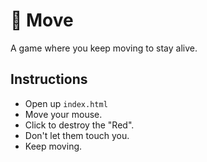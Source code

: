 # 👟 Move

A game where you keep moving to stay alive.

## Instructions

* Open up `index.html`
* Move your mouse.
* Click to destroy the "Red".
* Don't let them touch you.
* Keep moving.
